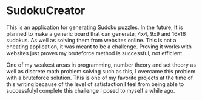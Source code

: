 # SudokuCreator

This is an application for generating Sudoku puzzles. In the future, It is planned to make a generic board that can generate, 4x4, 9x9 and 16x16 sudokus. As well as solving them from websites online. This is not a cheating application, it was meant to be a challenge. Proving it works with websites just proves my bruteforce method is successful, not efficient.

One of my weakest areas in programming, number theory and set theory as well as discrete math problem solving such as this, I overcame this problem with a bruteforce solution. This is one of my favorite projects at the time of this writing because of the level of satisfaction I feel from being able to successfulyl complete this challenge I posed to myself a while ago.
